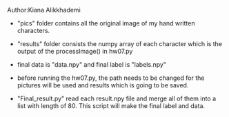 Author:Kiana Alikkhademi


* "pics" folder contains all the original image of my hand written characters.
* "results" folder consists the numpy array of each character which is the output of the processImage() in hw07.py
* final data is "data.npy" and final label is "labels.npy"

* before running the hw07.py, the path needs to be changed for the pictures will be used and results which is going to be saved.
* "Final_result.py" read each result.npy file and merge all of them into a list with length of 80. This script will make the final label and data. 

